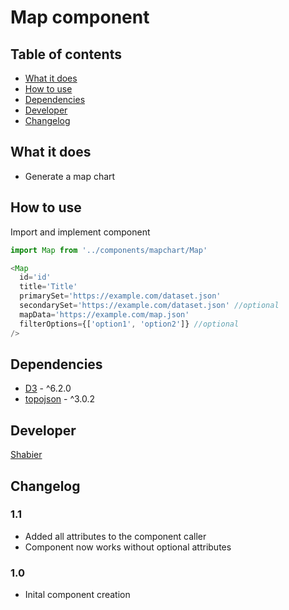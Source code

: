 # Map component

## Table of contents
  - [What it does](#what-it-does)
  - [How to use](#how-to-use)
  - [Dependencies](#dependencies)
  - [Developer](#developer)
  - [Changelog](#changelog)

## What it does 
* Generate a map chart

## How to use
Import and implement component
```js
import Map from '../components/mapchart/Map'

<Map
  id='id'
  title='Title'
  primarySet='https://example.com/dataset.json'
  secondarySet='https://example.com/dataset.json' //optional
  mapData='https://example.com/map.json'
  filterOptions={['option1', 'option2']} //optional
/>
```

## Dependencies
* [D3](https://github.com/d3/d3) - ^6.2.0
* [topojson](https://github.com/topojson/topojson) - ^3.0.2

## Developer
[Shabier](https://www.github.com/sjagoori)

## Changelog
### 1.1
* Added all attributes to the component caller
* Component now works without optional attributes

### 1.0
* Inital component creation